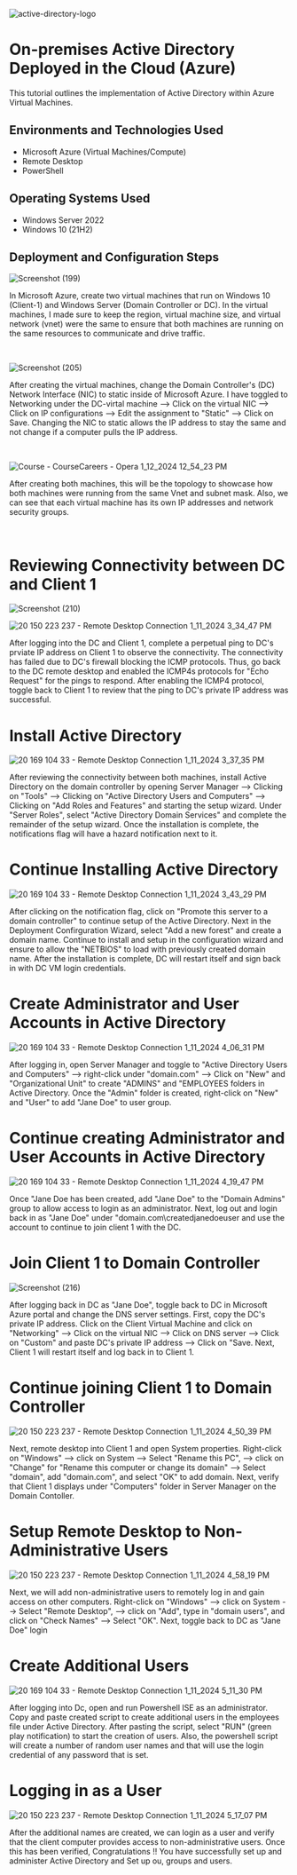 <p align="center">

![active-directory-logo](https://github.com/JoshuaMoorecc/configure-ad-/assets/154629831/45a67b0d-c885-41bf-a466-ec8e134ed436)


</p>

<h1> On-premises Active Directory Deployed in the Cloud (Azure) </h1>
This tutorial outlines the implementation of Active Directory within Azure Virtual Machines.<br />


<h2>Environments and Technologies Used</h2>

- Microsoft Azure (Virtual Machines/Compute)
- Remote Desktop
- PowerShell

<h2>Operating Systems Used </h2>

- Windows Server 2022
- Windows 10 (21H2)


<h2>Deployment and Configuration Steps</h2>

<p>



![Screenshot (199)](https://github.com/JoshuaMoorecc/configure-ad-/assets/154629831/640402a1-f2b0-4a2e-b303-ae25faed5daf)




</p>
<p>
  
In Microsoft Azure, create two virtual machines that run on Windows 10 (Client-1) and Windows Server (Domain Controller or DC). In the virtual machines, I made sure to keep the region, virtual machine size, and virtual network (vnet) were the same to ensure that both machines are running on the same resources to communicate and drive traffic.


</p>
<br />

<p>

![Screenshot (205)](https://github.com/JoshuaMoorecc/configure-ad-/assets/154629831/09462f5b-3850-4d69-9d61-9d0d2980652a)


</p>
<p>

After creating the virtual machines, change the Domain Controller's (DC) Network Interface (NIC) to static inside of Microsoft Azure. I have toggled to Networking under the DC-virtal machine --> Click on the virtual NIC --> Click on IP configurations --> Edit the assignment to "Static" --> Click on Save. Changing the NIC to static allows the IP address to stay the same and not change if a computer pulls the IP address.



</p>
<br />

<p>


![Course - CourseCareers - Opera 1_12_2024 12_54_23 PM](https://github.com/JoshuaMoorecc/configure-ad-/assets/154629831/b1551fe1-3d2e-4351-b99a-c76dfef242d8)


  
</p>
<p>
After creating both machines, this will be the topology to showcase how both machines were running from the same Vnet and subnet mask. Also, we can see that each virtual machine has its own IP addresses and network security groups.
</p>
<br />




<h1> Reviewing Connectivity between DC and Client 1 </h1>

![Screenshot (210)](https://github.com/JoshuaMoorecc/configure-ad-/assets/154629831/d5230fb1-2d30-4ee4-9b8f-1e2f5d9f0d76)

![20 150 223 237 - Remote Desktop Connection 1_11_2024 3_34_47 PM](https://github.com/JoshuaMoorecc/configure-ad-/assets/154629831/75c09921-de75-4507-95f8-6758d0922ea6)





After logging into the DC and Client 1, complete a perpetual ping to DC's prviate IP address on Client 1 to observe the connectivity. The connectivity has failed due to DC's firewall blocking the ICMP protocols. Thus, go back to the DC remote desktop and enabled the ICMP4s protocols for "Echo Request" for the pings to respond. After enabling the ICMP4 protocol, toggle back to Client 1 to review that the ping to DC's private IP address was successful.


<h1> Install Active Directory </h1>

![20 169 104 33 - Remote Desktop Connection 1_11_2024 3_37_35 PM](https://github.com/JoshuaMoorecc/configure-ad-/assets/154629831/fb6dff8d-b83e-410c-8af7-b836ad7d92e3)


After reviewing the connectivity between both machines, install Active Directory on the domain controller by opening Server Manager --> Clicking on "Tools" --> Clicking on "Active Directory Users and Computers" --> Clicking on "Add Roles and Features" and starting the setup wizard. Under "Server Roles", select "Active Directory Domain Services" and complete the remainder of the setup wizard. Once the installation is complete, the notifications flag will have a hazard notification next to it.



<h1> Continue Installing Active Directory </h1>



![20 169 104 33 - Remote Desktop Connection 1_11_2024 3_43_29 PM](https://github.com/JoshuaMoorecc/configure-ad-/assets/154629831/b471f045-be68-40dc-b28b-87676ee37b84)



After clicking on the notification flag, click on "Promote this server to a domain controller" to continue setup of the Active Directory. Next in the Deployment Confirguration Wizard, select "Add a new forest" and create a domain name. Continue to install and setup in the configuration wizard and ensure to allow the "NETBIOS" to load with previously created domain name. After the installation is complete, DC will restart itself and sign back in with DC VM login credentials.



<h1> Create Administrator and User Accounts in Active Directory </h1>

![20 169 104 33 - Remote Desktop Connection 1_11_2024 4_06_31 PM](https://github.com/JoshuaMoorecc/configure-ad-/assets/154629831/8cf3d19c-67d8-4618-b41f-19dcc7a33573)



After logging in, open Server Manager and toggle to "Active Directory Users and Computers" --> right-click under "domain.com" --> Click on "New" and "Organizational Unit" to create "ADMINS" and "EMPLOYEES folders in Active Directory. Once the "Admin" folder is created, right-click on "New" and "User" to add "Jane Doe" to user group.



<h1> Continue creating Administrator and User Accounts in Active Directory </h1>


![20 169 104 33 - Remote Desktop Connection 1_11_2024 4_19_47 PM](https://github.com/JoshuaMoorecc/configure-ad-/assets/154629831/0c513a1a-2e33-47bc-856c-c73f11cff82a)



Once "Jane Doe has been created, add "Jane Doe" to the "Domain Admins" group to allow access to login as an administrator. Next, log out and login back in as "Jane Doe" under "domain.com\createdjanedoeuser and use the account to continue to join client 1 with the DC.


<h1> Join Client 1 to Domain Controller </h1>

![Screenshot (216)](https://github.com/JoshuaMoorecc/configure-ad-/assets/154629831/ab625d9b-34ec-4510-8708-701d4ebe4ea8)


After logging back in DC as "Jane Doe", toggle back to DC in Microsoft Azure portal and change the DNS server settings. First, copy the DC's private IP address. Click on the Client Virtual Machine and click on "Networking" --> Click on the virtual NIC --> Click on DNS server --> Click on "Custom" and paste DC's private IP address --> Click on "Save. Next, Client 1 will restart itself and log back in to Client 1.


<h1> Continue joining Client 1 to Domain Controller </h1>

![20 150 223 237 - Remote Desktop Connection 1_11_2024 4_50_39 PM](https://github.com/JoshuaMoorecc/configure-ad-/assets/154629831/f44ed9eb-9953-4174-a986-03eb9628fe43)


Next, remote desktop into Client 1 and open System properties. Right-click on "Windows" --> click on System --> Select "Rename this PC", --> click on "Change" for "Rename this computer or change its domain" --> Select "domain", add "domain.com", and select "OK" to add domain. Next, verify that Client 1 displays under "Computers" folder in Server Manager on the Domain Contoller.


<h1> Setup Remote Desktop to Non-Administrative Users </h1>

![20 150 223 237 - Remote Desktop Connection 1_11_2024 4_58_19 PM](https://github.com/JoshuaMoorecc/configure-ad-/assets/154629831/7ca1d941-727d-420a-9f56-72e9cd2a2c36)



Next, we will add non-administrative users to remotely log in and gain access on other computers. Right-click on "Windows" --> click on System --> Select "Remote Desktop", --> click on "Add", type in "domain users", and click on "Check Names" --> Select "OK". Next, toggle back to DC as "Jane Doe" login


<h1> Create Additional Users </h1>

![20 169 104 33 - Remote Desktop Connection 1_11_2024 5_11_30 PM](https://github.com/JoshuaMoorecc/configure-ad-/assets/154629831/f67ca4e2-f2f6-4230-8008-9a2e83753045)


After logging into Dc, open and run Powershell ISE as an administrator. Copy and paste created script to create additional users in the employees file under Active Directory. After pasting the script, select "RUN" (green play notification) to start the creation of users. Also, the powershell script will create a number of random user names and that will use the login credential of any password that is set.


<h1> Logging in as a User </h1>

![20 150 223 237 - Remote Desktop Connection 1_11_2024 5_17_07 PM](https://github.com/JoshuaMoorecc/configure-ad-/assets/154629831/e254de3b-6a2d-48c6-9224-b260f10bcbeb)


After the additional names are created, we can login as a user and verify that the client computer provides access to non-administrative users.
Once this has been verified, Congratulations !! You have successfully set up and administer Active Directory and Set up ou, groups and users. 




























